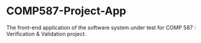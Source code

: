 # COMP587-Project-App
The front-end application of the software system under test for COMP 587 : Verification &amp; Validation project.
